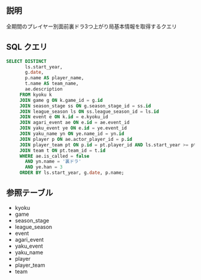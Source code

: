 ## 説明
全期間のプレイヤー別面前裏ドラ3つ上がり局基本情報を取得するクエリ

## SQL クエリ
```sql
SELECT DISTINCT
       ls.start_year,
       g.date,
       p.name AS player_name,
       t.name AS team_name,
       ae.description
     FROM kyoku k
     JOIN game g ON k.game_id = g.id
     JOIN season_stage ss ON g.season_stage_id = ss.id
     JOIN league_season ls ON ss.league_season_id = ls.id
     JOIN event e ON k.id = e.kyoku_id
     JOIN agari_event ae ON e.id = ae.event_id
     JOIN yaku_event ye ON e.id = ye.event_id
     JOIN yaku_name yn ON ye.name_id = yn.id
     JOIN player p ON ae.actor_player_id = p.id
     JOIN player_team pt ON p.id = pt.player_id AND ls.start_year >= pt.joined_season_year AND ls.start_year <= pt.left_season_year
     JOIN team t ON pt.team_id = t.id
     WHERE ae.is_called = false
       AND yn.name = '裏ドラ'
       AND ye.han = 3
     ORDER BY ls.start_year, g.date, p.name;
```

## 参照テーブル
- kyoku
- game
- season_stage
- league_season
- event
- agari_event
- yaku_event
- yaku_name
- player
- player_team
- team
